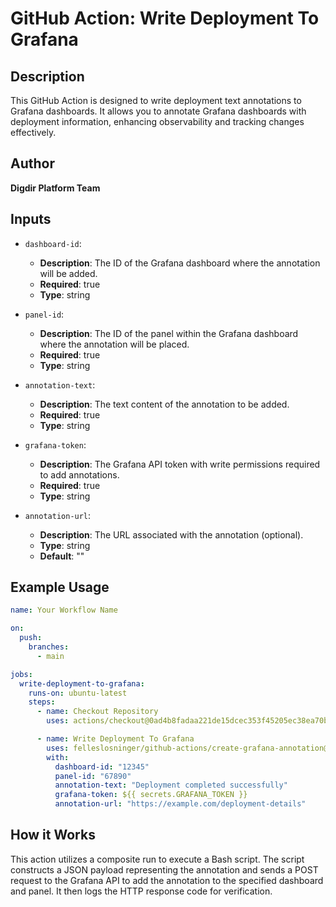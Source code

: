 # GitHub Action: Write Deployment To Grafana

## Description

This GitHub Action is designed to write deployment text annotations to Grafana dashboards. It allows you to annotate Grafana dashboards with deployment information, enhancing observability and tracking changes effectively.

## Author

**Digdir Platform Team**

## Inputs

- `dashboard-id`:
  - **Description**: The ID of the Grafana dashboard where the annotation will be added.
  - **Required**: true
  - **Type**: string

- `panel-id`:
  - **Description**: The ID of the panel within the Grafana dashboard where the annotation will be placed.
  - **Required**: true
  - **Type**: string

- `annotation-text`:
  - **Description**: The text content of the annotation to be added.
  - **Required**: true
  - **Type**: string

- `grafana-token`:
  - **Description**: The Grafana API token with write permissions required to add annotations.
  - **Required**: true
  - **Type**: string

- `annotation-url`:
  - **Description**: The URL associated with the annotation (optional).
  - **Type**: string
  - **Default**: ""

## Example Usage

```yaml
name: Your Workflow Name

on:
  push:
    branches:
      - main

jobs:
  write-deployment-to-grafana:
    runs-on: ubuntu-latest
    steps:
      - name: Checkout Repository
        uses: actions/checkout@0ad4b8fadaa221de15dcec353f45205ec38ea70b # pin@v4.1.4

      - name: Write Deployment To Grafana
        uses: felleslosninger/github-actions/create-grafana-annotation@v1
        with:
          dashboard-id: "12345"
          panel-id: "67890"
          annotation-text: "Deployment completed successfully"
          grafana-token: ${{ secrets.GRAFANA_TOKEN }}
          annotation-url: "https://example.com/deployment-details"
```

## How it Works
This action utilizes a composite run to execute a Bash script. 
The script constructs a JSON payload representing the annotation and sends a POST request to the Grafana API to add the annotation to the specified dashboard and panel. 
It then logs the HTTP response code for verification.
